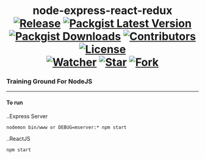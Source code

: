 <h1 align="center">
	node-express-react-redux
	<br>
	<a href="https://github.com/markrowi/restool/releases"><img src="https://img.shields.io/github/release/markrowi/node-express-react-redux.svg?maxAge=2592000&colorB=de0404" alt="Release"></a>
	<a href="https://packagist.org/packages/markrowi/node-express-react-redux"><img src="https://img.shields.io/packagist/v/markrowi/node-express-react-redux.svg?maxAge=2592000" alt="Packgist Latest Version"></a>
	<a href="https://packagist.org/packages/markrowi/node-express-react-redux/stats"><img src="https://img.shields.io/packagist/dt/markrowi/node-express-react-redux.svg?maxAge=2592000&colorB=00e500" alt="Packgist Downloads"></a>
	<a href="https://github/contributors/markrowi/node-express-react-redux"><img src="https://img.shields.io/github/contributors/markrowi/node-express-react-redux.svg?maxAge=2592000" alt="Contributors"></a>
	<a href="https://packagist.org/l/markrowi/node-express-react-redux"><img src="https://img.shields.io/packagist/l/lorddashme/node-express-react-redux.svg" alt="License"></a>
	<br>
	<a href="https://github.com/markrowi/node-express-react-redux/watchers"><img src="https://img.shields.io/github/watchers/markrowi/node-express-react-redux.svg?style=social&label=Watch&maxAge=2592000" alt="Watcher"></a>
	<a href="https://github.com/markrowi/node-express-react-redux/stargazers"><img src="https://img.shields.io/github/stars/markrowi/node-express-react-redux.svg?style=social&label=Star&maxAge=2592000" alt="Star"></a>
	<a href="https://github.com/markrowi/node-express-react-redux/network"><img src="https://img.shields.io/github/forks/markrowi/node-express-react-redux.svg?style=social&label=Fork" alt="Fork"></a>
</h1>


### Training Ground For NodeJS
---
#### To run

..Express Server

```
nodemon bin/www or DEBUG=mserver:* npm start
```

..ReactJS 

```
npm start
```